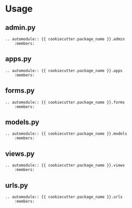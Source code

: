 # Usage

## admin.py

```{eval-rst}
.. automodule:: {{ cookiecutter.package_name }}.admin
    :members:
```

## apps.py

```{eval-rst}
.. automodule:: {{ cookiecutter.package_name }}.apps
    :members:
```

## forms.py

```{eval-rst}
.. automodule:: {{ cookiecutter.package_name }}.forms
    :members:
```

## models.py

```{eval-rst}
.. automodule:: {{ cookiecutter.package_name }}.models
    :members:
```

## views.py

```{eval-rst}
.. automodule:: {{ cookiecutter.package_name }}.views
    :members:
```

## urls.py

```{eval-rst}
.. automodule:: {{ cookiecutter.package_name }}.urls
    :members:
```
